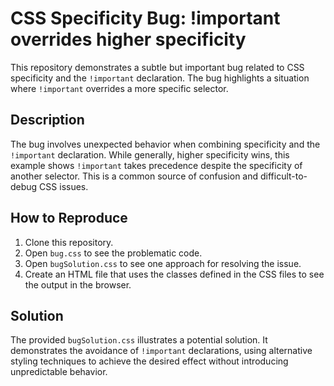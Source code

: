 # CSS Specificity Bug: !important overrides higher specificity

This repository demonstrates a subtle but important bug related to CSS specificity and the `!important` declaration.  The bug highlights a situation where `!important` overrides a more specific selector.

## Description

The bug involves unexpected behavior when combining specificity and the `!important` declaration.  While generally, higher specificity wins, this example shows `!important` takes precedence despite the specificity of another selector.  This is a common source of confusion and difficult-to-debug CSS issues. 

## How to Reproduce

1. Clone this repository.
2. Open `bug.css` to see the problematic code.
3. Open `bugSolution.css` to see one approach for resolving the issue.
4.  Create an HTML file that uses the classes defined in the CSS files to see the output in the browser.

## Solution

The provided `bugSolution.css` illustrates a potential solution.  It demonstrates the avoidance of `!important` declarations, using alternative styling techniques to achieve the desired effect without introducing unpredictable behavior.